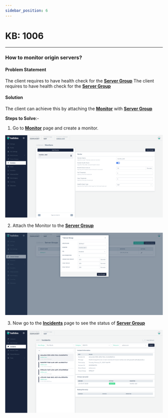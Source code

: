 ```yaml
---
sidebar_position: 6
---
```


# KB: 1006
----------

### **How to monitor origin servers?**

#### **Problem Statement**

The client requires to have health check for the [**Server Group**](/enterprise/adc/listeners/server_groups/)
The client requires to have health check for the [**Server Group**](/enterprise/adc/listeners/server_groups/)

#### **Solution**

The client can achieve this by attaching the [**Monitor**](/v8/enterprise/adc/listeners/monitors) with [**Server Group**](/enterprise/adc/listeners/server_groups/)


**Steps to Solve**:-

1. Go to [**Monitor**](/v8/enterprise/adc/listeners/monitors) page and create a monitor.

![kb-1006](/img/waf/v7/kb/monitor_kb_1006_1.png)

2. Attach the Monitor to the [**Server Group**](/enterprise/adc/listeners/server_groups/)

![kb-1006](/img/waf/v7/kb/server_kb_1006_2.png)

3. Now go to the [**Incidents**](/v8/enterprise/adc/incidents) page to see the status of [**Server Group**](/enterprise/adc/listeners/server_groups/)

![kb-1006](/img/waf/v7/kb/incidents_kb_1006_3.png)
